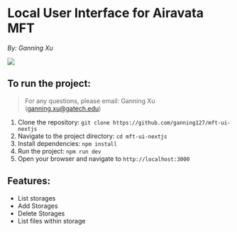 # Local User Interface for Airavata MFT

*By: Ganning Xu*

![](https://i.ibb.co/GJTrtCN/Screenshot-2024-04-01-at-2-21-32-AM.png)

## To run the project:

> For any questions, please email: Ganning Xu (ganning.xu@gatech.edu)


1. Clone the repository: `git clone https://github.com/ganning127/mft-ui-nextjs`
2. Navigate to the project directory: `cd mft-ui-nextjs`
3. Install dependencies: `npm install`
4. Run the project: `npm run dev`
5. Open your browser and navigate to `http://localhost:3000`

## Features:
- List storages
- Add Storages
- Delete Storages
- List files within storage


